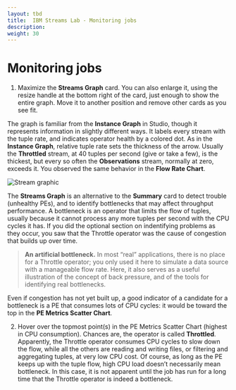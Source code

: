 ```yaml
---
layout: tbd
title:  IBM Streams Lab - Monitoring jobs
description:
weight: 30
---
```


# Monitoring jobs

1. 	Maximize the **Streams Graph** card. You can also enlarge it, using the resize handle   at the bottom right of the card, just enough to show the entire graph. Move it to another position and remove other cards as you see fit.

  The graph is familiar from the **Instance Graph** in Studio, though it represents information in slightly different ways. It labels every stream with the tuple rate, and indicates operator health by a colored dot. As in the **Instance Graph**, relative tuple rate sets the thickness of the arrow. Usually the **Throttled** stream, at 40 tuples per second (give or take a few), is the thickest, but every so often the **Observations** stream, normally at zero, exceeds it. You observed the same behavior in the **Flow Rate Chart**.

  ![Stream graphic](https://TBD "Stream graphic")

  The **Streams Graph** is an alternative to the **Summary** card to detect trouble (unhealthy PEs), and to identify bottlenecks that may affect throughput performance. A bottleneck is an operator that limits the flow of tuples, usually because it cannot process any more tuples per second with the CPU cycles it has. If you did the optional section on indentifying problems as they occur, you saw that the Throttle operator was the cause of congestion that builds up over time.

  > **An artificial bottleneck.** In most “real” applications, there is no place for a Throttle operator; you only used it here to simulate a data source with a manageable flow rate. Here, it also serves as a useful illustration of the concept of back pressure, and of the tools for identifying real bottlenecks.

  Even if congestion has not yet built up, a good indicator of a candidate for a bottleneck is a PE that consumes lots of CPU cycles: it would be toward the top in the **PE Metrics Scatter Chart**.

2. 	Hover over the topmost point(s) in the PE Metrics Scatter Chart (highest in CPU consumption).
Chances are, the operator is called **Throttled**. Apparently, the Throttle operator consumes CPU cycles to slow down the flow, while all the others are reading and writing files, or filtering and aggregating tuples, at very low CPU cost.
Of course, as long as the PE keeps up with the tuple flow, high CPU load doesn’t necessarily mean bottleneck. In this case, it is not apparent until the job has run for a long time that the Throttle operator is indeed a bottleneck.

